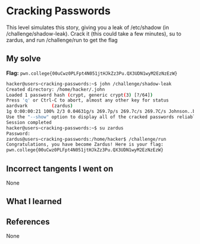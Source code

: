 # Cracking Passwords
This level simulates this story, giving you a leak of /etc/shadow (in /challenge/shadow-leak). Crack it (this could take a few minutes), su to zardus, and run /challenge/run to get the flag
## My solve
**Flag:** `pwn.college{00uCwz0PLFpt4N051jtHJkZz3Pu.QX3UDN1wyM2EzNzEzW}`

```bash
hacker@users~cracking-passwords:~$ john /challenge/shadow-leak
Created directory: /home/hacker/.john
Loaded 1 password hash (crypt, generic crypt(3) [?/64])
Press 'q' or Ctrl-C to abort, almost any other key for status
aardvark         (zardus)
1g 0:00:00:21 100% 2/3 0.04631g/s 269.7p/s 269.7c/s 269.7C/s Johnson..buzz
Use the "--show" option to display all of the cracked passwords reliably
Session completed
hacker@users~cracking-passwords:~$ su zardus
Password:
zardus@users~cracking-passwords:/home/hacker$ /challenge/run
Congratulations, you have become Zardus! Here is your flag:
pwn.college{00uCwz0PLFpt4N051jtHJkZz3Pu.QX3UDN1wyM2EzNzEzW}
```
## Incorrect tangents I went on
None
## What I learned

## References 
None